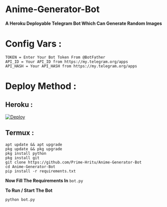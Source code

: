 # Anime-Generator-Bot
**A Heroku Deployable Telegram Bot Which Can Generate Random Images**

# Config Vars :
```
TOKEN = Enter Your Bot Token From @BotFather
API_ID = Your API_ID from https://my.telegram.org/apps
API_HASH = Your API_HASH from https://my.telegram.org/apps
```
# Deploy Method :
## Heroku :

[![Deploy](https://www.herokucdn.com/deploy/button.svg)](https://heroku.com/deploy?template=https://github.com/mrdevil42023/Anime-Generator-Bot)

## Termux :
```
apt update && apt upgrade
pkg update && pkg upgrade
pkg install python
pkg install git
git clone https://github.com/Prime-Hritu/Anime-Generator-Bot
cd Anime-Generator-Bot
pip install -r requirements.txt
```
**Now Fill The Requirements In** ```bot.py```

**To Run / Start The Bot**

```python bot.py```
